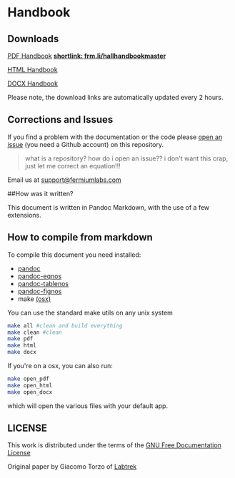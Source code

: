 # Handbook

## Downloads

[PDF Handbook](https://gitcdn.xyz/repo/fermiumlabs/Hall-effect-apparatus/master/Handbook/Exports/Hall_Handbook.pdf) [**shortlink: frm.li/hallhandbookmaster**](http://frm.li/hallhandbookmaster)

[HTML Handbook](https://gitcdn.xyz/repo/fermiumlabs/Hall-effect-apparatus/master/Handbook/Exports/Hall_Handbook.html)

[DOCX Handbook](https://gitcdn.xyz/repo/fermiumlabs/Hall-effect-apparatus/master/Handbook/Exports/Hall_Handbook.docx)

Please note, the download links are automatically updated every 2 hours. 


## Corrections and Issues

If you find a problem with the documentation or the code please [open an issue](https://github.com/fermiumlabs/Hall-effect-apparatus/issues/new) (you need a Github account) on this repository.

> what is a repository? how do i open an issue?? i don't want this crap, just let me correct an equation!!!

Email us at [support@fermiumlabs.com](mailto:support@fermiumlabs.com)

##How was it written?

This document is written in Pandoc Markdown, with the use of a few extensions.

## How to compile from markdown

To compile this document you need installed:
* [pandoc](http://pandoc.org)
* [pandoc-eqnos](https://github.com/tomduck/pandoc-eqnos)
* [pandoc-tablenos](https://github.com/tomduck/pandoc-tablenos)
* [pandoc-fignos](https://github.com/tomduck/pandoc-fignos)
* make [(osx)](http://osxdaily.com/2014/02/12/install-command-line-tools-mac-os-x/)

You can use the standard make utils on any unix system
```bash
make all #clean and build everything
make clean #clean
make pdf
make html
make docx
```

If you're on a osx, you can also run:

```bash
make open_pdf
make open_html
make open_docx
```


which will open the various files with your default app.

## LICENSE
This work is distributed under the terms of the [GNU Free Documentation License](http://www.gnu.org/licenses/fdl-1.3.html)

Original paper by Giacomo Torzo of [Labtrek](http://labtrek.it)
